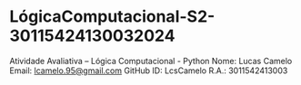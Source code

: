 # LógicaComputacional-S2-30115424130032024
Atividade Avaliativa – Lógica Computacional - Python
Nome: Lucas Camelo 
Email: lcamelo.95@gmail.com
GitHub ID: LcsCamelo
R.A.: 3011542413003

